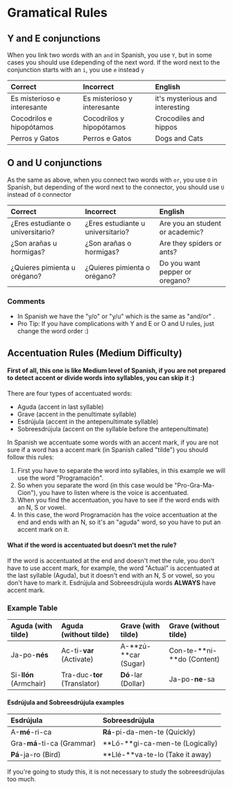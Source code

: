 # Gramatical Rules

## Y and E conjunctions

When you link two words with an `and` in Spanish, you use `Y`, but in some cases you should use `E`depending of the next word. If the word next to the conjunction starts with an `i`, you use `e` instead `y`

| Correct | Incorrect | English |
| :--- | :--- | :--- |
| Es misterioso e interesante | Es misterioso y interesante | it's mysterious and interesting |
| Cocodrilos e hipopótamos | Cocodrilos y hipopótamos | Crocodiles and hippos |
| Perros y Gatos | Perros e Gatos | Dogs and Cats |

## O and U conjunctions

As the same as above, when you connect two words with `or`, you use `O` in Spanish, but depending of the word next to the connector, you should use `U` instead of `O` connector

| Correct | Incorrect | English |
| :--- | :--- | :--- |
| ¿Eres estudiante o universitario? | ¿Eres estudiante u universitario? | Are you an student or academic? |
| ¿Son arañas u hormigas? | ¿Son arañas o hormigas? | Are they spiders or ants? |
| ¿Quieres pimienta u orégano?  | ¿Quieres pimienta o orégano? | Do you want pepper or oregano? |

### Comments

* In Spanish we have the "y/o" or "y/u" which is the same as "and/or" .
* Pro Tip: If you have complications with Y and E or O and U rules, just change the word order :\)

## Accentuation Rules \(Medium Difficulty\)

#### First of all, this one is like Medium level of Spanish, if you are not prepared to detect accent or divide words into syllables, you can skip it :\)

There are four types of accentuated words:

* Aguda \(accent in last syllable\) 
* Grave \(accent in the penultimate syllable\)
* Esdrújula \(accent in the antepenultimate syllable\)
* Sobreesdrújula \(accent on the syllable before the antepenultimate\)

In Spanish we accentuate some words with an accent mark, if you are not sure if a word has a accent mark \(in Spanish called "tilde"\) you should follow this rules:

1. First you have to separate the word into syllables, in this example we will use the word "Programación".
2. So when you separate the word \(in this case would be "Pro-Gra-Ma-Cion"\), you have to listen where is the voice is accentuated.
3. When you find the accentuation, you have to see if the word ends with an N, S or vowel.
4. In this case, the word Programación has the voice accentuation at the end and ends with an N, so it's an "aguda" word, so you have to put an accent mark on it.

#### What if the word is accentuated but doesn't met the rule?

If the word is accentuated at the end and doesn't met the rule, you don't have to use accent mark, for example, the word "Actual" is accentuated at the last syllable \(Aguda\), but it doesn't end with an N, S or vowel, so you don't have to mark it. Esdrújula and Sobreesdrújula words **ALWAYS** have accent mark.

### Example Table

| Aguda \(with tilde\) | Aguda \(without tilde\) | Grave \(with tilde\) | Grave \(without tilde\) |
| :--- | :--- | :--- | :--- |
| Ja-po-**nés** | Ac-ti-**var** \(Activate\) | A-**zú-**car \(Sugar\) | Con-te-**ni-**do \(Content\) |
| Si-**llón** \(Armchair\) | Tra-duc-**tor** \(Translator\) | **Dó**-lar \(Dollar\) | Ja-po-**ne**-sa |

#### Esdrújula and Sobreesdrújula examples

| Esdrújula | Sobreesdrújula |
| :--- | :--- |
| A-**mé**-ri-ca | **Rá**-pi-da-men-te \(Quickly\) |
| Gra-**má**-ti-ca \(Grammar\) | **Ló-**gi-ca-men-te \(Logically\) |
| **Pá**-ja-ro \(Bird\) | **Llé-**va-te-lo \(Take it away\) |

If you're going to study this, it is not necessary to study the sobreesdrújulas too much.

